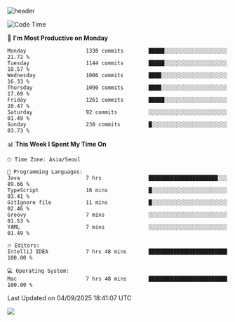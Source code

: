 ![header](https://capsule-render.vercel.app/api?type=Egg&color=timeAuto&height=300&section=header&text=PoPo&fontSize=90&animation=fadeIn)

  <!--START_SECTION:waka-->
![Code Time](http://img.shields.io/badge/Code%20Time-2%2C949%20hrs%2053%20mins-blue)

📅 **I'm Most Productive on Monday** 

```text
Monday                   1338 commits        █████░░░░░░░░░░░░░░░░░░░░   21.72 % 
Tuesday                  1144 commits        █████░░░░░░░░░░░░░░░░░░░░   18.57 % 
Wednesday                1006 commits        ████░░░░░░░░░░░░░░░░░░░░░   16.33 % 
Thursday                 1090 commits        ████░░░░░░░░░░░░░░░░░░░░░   17.69 % 
Friday                   1261 commits        █████░░░░░░░░░░░░░░░░░░░░   20.47 % 
Saturday                 92 commits          ░░░░░░░░░░░░░░░░░░░░░░░░░   01.49 % 
Sunday                   230 commits         █░░░░░░░░░░░░░░░░░░░░░░░░   03.73 % 
```


📊 **This Week I Spent My Time On** 

```text
🕑︎ Time Zone: Asia/Seoul

💬 Programming Languages: 
Java                     7 hrs               ██████████████████████░░░   89.66 % 
TypeScript               16 mins             █░░░░░░░░░░░░░░░░░░░░░░░░   03.41 % 
GitIgnore file           11 mins             █░░░░░░░░░░░░░░░░░░░░░░░░   02.46 % 
Groovy                   7 mins              ░░░░░░░░░░░░░░░░░░░░░░░░░   01.53 % 
YAML                     7 mins              ░░░░░░░░░░░░░░░░░░░░░░░░░   01.49 % 

🔥 Editors: 
IntelliJ IDEA            7 hrs 48 mins       █████████████████████████   100.00 % 

💻 Operating System: 
Mac                      7 hrs 48 mins       █████████████████████████   100.00 % 
```


 Last Updated on 04/09/2025 18:41:07 UTC
<!--END_SECTION:waka-->



<img src="https://capsule-render.vercel.app/api?type=Egg&color=timeAuto&height=300&section=footer&text=PoPo&fontSize=90&animation=fadeIn&reversal=true" />

